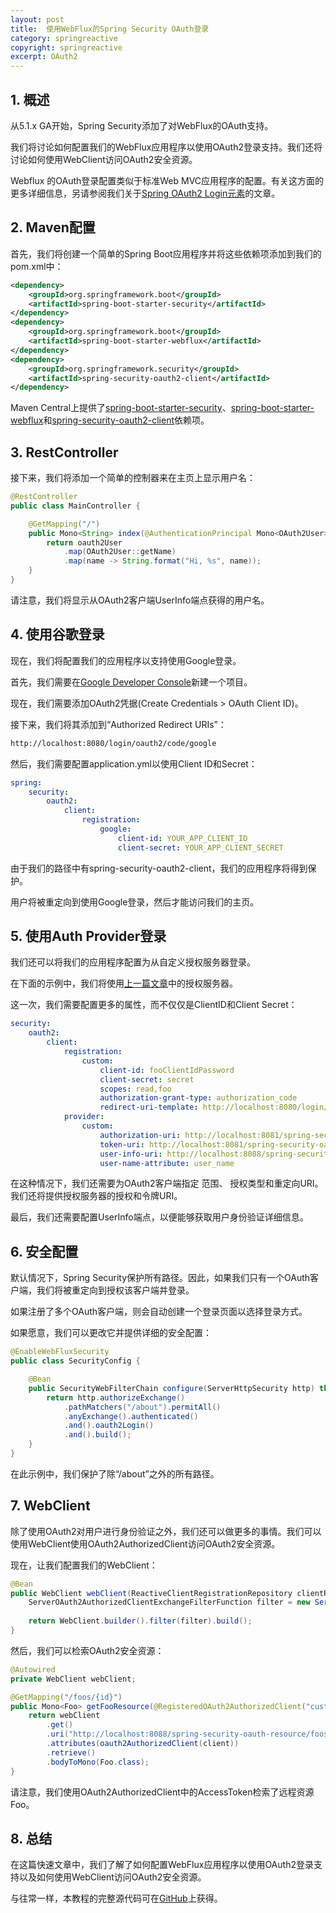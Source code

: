 ```yaml
---
layout: post
title:  使用WebFlux的Spring Security OAuth登录
category: springreactive
copyright: springreactive
excerpt: OAuth2
---
```


## 1. 概述

从5.1.x GA开始，Spring Security添加了对WebFlux的OAuth支持。

我们将讨论如何配置我们的WebFlux应用程序以使用OAuth2登录支持。我们还将讨论如何使用WebClient访问OAuth2安全资源。

Webflux 的OAuth登录配置类似于标准Web MVC应用程序的配置。有关这方面的更多详细信息，另请参阅我们关于[Spring OAuth2 Login元素](https://www.baeldung.com/spring-security-5-oauth2-login)的文章。

## 2. Maven配置

首先，我们将创建一个简单的Spring Boot应用程序并将这些依赖项添加到我们的pom.xml中：

```xml
<dependency>
    <groupId>org.springframework.boot</groupId>
    <artifactId>spring-boot-starter-security</artifactId>
</dependency>
<dependency>
    <groupId>org.springframework.boot</groupId>
    <artifactId>spring-boot-starter-webflux</artifactId>
</dependency>
<dependency>
    <groupId>org.springframework.security</groupId>
    <artifactId>spring-security-oauth2-client</artifactId>
</dependency>
```

Maven Central上提供了[spring-boot-starter-security](https://search.maven.org/search?q=spring-boot-starter-security)、[spring-boot-starter-webflux](https://search.maven.org/search?q=a:spring-boot-starter-webflux)和[spring-security-oauth2-client](https://search.maven.org/search?q=a:spring-security-oauth-client)依赖项。

## 3. RestController

接下来，我们将添加一个简单的控制器来在主页上显示用户名：

```java
@RestController
public class MainController {

	@GetMapping("/")
	public Mono<String> index(@AuthenticationPrincipal Mono<OAuth2User> oauth2User) {
		return oauth2User
			.map(OAuth2User::getName)
			.map(name -> String.format("Hi, %s", name));
	}
}
```

请注意，我们将显示从OAuth2客户端UserInfo端点获得的用户名。

## 4. 使用谷歌登录

现在，我们将配置我们的应用程序以支持使用Google登录。

首先，我们需要在[Google Developer Console](https://console.developers.google.com/)新建一个项目。

现在，我们需要添加OAuth2凭据(Create Credentials > OAuth Client ID)。

接下来，我们将其添加到“Authorized Redirect URIs”：

```bash
http://localhost:8080/login/oauth2/code/google
```

然后，我们需要配置application.yml以使用Client ID和Secret：

```yaml
spring:
    security:
        oauth2:
            client:
                registration:
                    google:
                        client-id: YOUR_APP_CLIENT_ID
                        client-secret: YOUR_APP_CLIENT_SECRET
```

由于我们的路径中有spring-security-oauth2-client，我们的应用程序将得到保护。

用户将被重定向到使用Google登录，然后才能访问我们的主页。

## 5. 使用Auth Provider登录

我们还可以将我们的应用程序配置为从自定义授权服务器登录。

在下面的示例中，我们将使用[上一篇文章](https://www.baeldung.com/rest-api-spring-oauth2-angularjs)中的授权服务器。

这一次，我们需要配置更多的属性，而不仅仅是ClientID和Client Secret：

```yaml
security:
    oauth2:
        client:
            registration:
                custom:
                    client-id: fooClientIdPassword
                    client-secret: secret
                    scopes: read,foo
                    authorization-grant-type: authorization_code
                    redirect-uri-template: http://localhost:8080/login/oauth2/code/custom
            provider:
                custom:
                    authorization-uri: http://localhost:8081/spring-security-oauth-server/oauth/authorize
                    token-uri: http://localhost:8081/spring-security-oauth-server/oauth/token
                    user-info-uri: http://localhost:8088/spring-security-oauth-resource/users/extra
                    user-name-attribute: user_name
```

在这种情况下，我们还需要为OAuth2客户端指定 范围、 授权类型和重定向URI。我们还将提供授权服务器的授权和令牌URI。

最后，我们还需要配置UserInfo端点，以便能够获取用户身份验证详细信息。

## 6. 安全配置

默认情况下，Spring Security保护所有路径。因此，如果我们只有一个OAuth客户端，我们将被重定向到授权该客户端并登录。

如果注册了多个OAuth客户端，则会自动创建一个登录页面以选择登录方式。

如果愿意，我们可以更改它并提供详细的安全配置：

```java
@EnableWebFluxSecurity
public class SecurityConfig {

	@Bean
	public SecurityWebFilterChain configure(ServerHttpSecurity http) throws Exception {
		return http.authorizeExchange()
			.pathMatchers("/about").permitAll()
			.anyExchange().authenticated()
			.and().oauth2Login()
			.and().build();
	}
}
```

在此示例中，我们保护了除“/about”之外的所有路径。

## 7. WebClient

除了使用OAuth2对用户进行身份验证之外，我们还可以做更多的事情。我们可以使用WebClient使用OAuth2AuthorizedClient访问OAuth2安全资源。

现在，让我们配置我们的WebClient：

```java
@Bean
public WebClient webClient(ReactiveClientRegistrationRepository clientRegistrationRepo, ServerOAuth2AuthorizedClientRepository authorizedClientRepo) {
    ServerOAuth2AuthorizedClientExchangeFilterFunction filter = new ServerOAuth2AuthorizedClientExchangeFilterFunction(clientRegistrationRepo, authorizedClientRepo);
    
    return WebClient.builder().filter(filter).build();
}
```

然后，我们可以检索OAuth2安全资源：

```java
@Autowired
private WebClient webClient;

@GetMapping("/foos/{id}")
public Mono<Foo> getFooResource(@RegisteredOAuth2AuthorizedClient("custom") OAuth2AuthorizedClient client, @PathVariable final long id){
    return webClient
        .get()
        .uri("http://localhost:8088/spring-security-oauth-resource/foos/{id}", id)
        .attributes(oauth2AuthorizedClient(client))
        .retrieve()
        .bodyToMono(Foo.class); 
}
```

请注意，我们使用OAuth2AuthorizedClient中的AccessToken检索了远程资源Foo。

## 8. 总结

在这篇快速文章中，我们了解了如何配置WebFlux应用程序以使用OAuth2登录支持以及如何使用WebClient访问OAuth2安全资源。

与往常一样，本教程的完整源代码可在[GitHub](https://github.com/tuyucheng7/taketoday-tutorial4j/tree/master/spring-reactive-modules/spring-5-reactive-oauth)上获得。